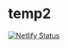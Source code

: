# temp2
 [![Netlify Status](https://api.netlify.com/api/v1/badges/e2d3b436-18b7-4be2-85bf-f897ccdabaf5/deploy-status)](https://app.netlify.com/sites/focused-dubinsky-6bb143/deploys)
